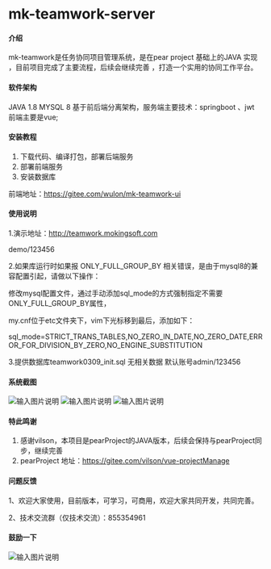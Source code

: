 # mk-teamwork-server

#### 介绍
mk-teamwork是任务协同项目管理系统，是在pear project 基础上的JAVA 实现 ，目前项目完成了主要流程，后续会继续完善 ，打造一个实用的协同工作平台。

#### 软件架构
JAVA 1.8
MYSQL 8
基于前后端分离架构，服务端主要技术：springboot 、jwt  前端主要是vue;

#### 安装教程

1.  下载代码、编译打包，部署后端服务
2.  部署前端服务
3.  安装数据库

前端地址：https://gitee.com/wulon/mk-teamwork-ui

#### 使用说明

1.演示地址：http://teamwork.mokingsoft.com

demo/123456

2.如果库运行时如果报 ONLY_FULL_GROUP_BY 相关错误，是由于mysql8的兼容配置引起，请做以下操作：

修改mysql配置文件，通过手动添加sql_mode的方式强制指定不需要ONLY_FULL_GROUP_BY属性，

my.cnf位于etc文件夹下，vim下光标移到最后，添加如下：

sql_mode=STRICT_TRANS_TABLES,NO_ZERO_IN_DATE,NO_ZERO_DATE,ERROR_FOR_DIVISION_BY_ZERO,NO_ENGINE_SUBSTITUTION

3.提供数据库teamwork0309_init.sql 无相关数据 默认账号admin/123456

#### 系统截图
![输入图片说明](https://images.gitee.com/uploads/images/2020/0714/142642_ba78ff2a_132459.png "11.png")
![输入图片说明](https://images.gitee.com/uploads/images/2020/0714/142654_6a430b66_132459.png "2.png")
![输入图片说明](https://images.gitee.com/uploads/images/2020/0714/142743_59e7e773_132459.png "1.png")

#### 特此鸣谢

1.  感谢vilson，本项目是pearProject的JAVA版本，后续会保持与pearProject同步，继续完善
2.  pearProject 地址：https://gitee.com/vilson/vue-projectManage


#### 问题反馈

1、欢迎大家使用，目前版本，可学习，可商用，欢迎大家共同开发，共同完善。

2、技术交流群（仅技术交流）：855354961


#### 鼓励一下

![输入图片说明](https://images.gitee.com/uploads/images/2020/0714/144051_01ee1fb3_132459.png "22.png")
